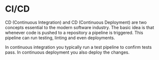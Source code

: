 # CI/CD

CD (Continuous Integration) and CD (Continuous Deployment) are two concepts
essential to the modern software industry. The basic idea is that whenever code
is pushed to a repository a pipeline is triggered. This pipeline can run
testing, linting and even deployments.

In continuous integration you typically run a test pipeline to confirm tests
pass. In continuous deployment you also deploy the changes.
